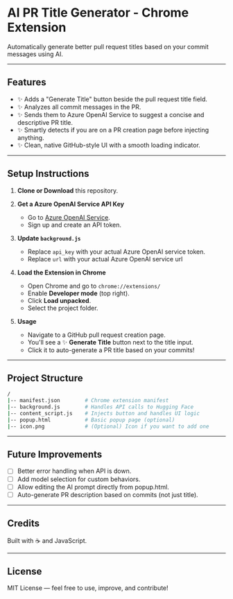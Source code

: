 # AI PR Title Generator - Chrome Extension

Automatically generate better pull request titles based on your commit messages using AI.

---

## Features

- ✨ Adds a "Generate Title" button beside the pull request title field.
- ✨ Analyzes all commit messages in the PR.
- ✨ Sends them to Azure OpenAI Service to suggest a concise and descriptive PR title.
- ✨ Smartly detects if you are on a PR creation page before injecting anything.
- ✨ Clean, native GitHub-style UI with a smooth loading indicator.

---

## Setup Instructions

1. **Clone or Download** this repository.

2. **Get a Azure OpenAI Service API Key**

   - Go to [Azure OpenAI Service](https://azure.microsoft.com/en-us/products/ai-services/openai-service).
   - Sign up and create an API token.

3. **Update `background.js`**

   - Replace `api_key` with your actual Azure OpenAI service token.
   - Replace `url` with your actual Azure OpenAI service url

4. **Load the Extension in Chrome**

   - Open Chrome and go to `chrome://extensions/`
   - Enable **Developer mode** (top right).
   - Click **Load unpacked**.
   - Select the project folder.

5. **Usage**
   - Navigate to a GitHub pull request creation page.
   - You'll see a ✨ **Generate Title** button next to the title input.
   - Click it to auto-generate a PR title based on your commits!

---

## Project Structure

```bash
/
|-- manifest.json        # Chrome extension manifest
|-- background.js        # Handles API calls to Hugging Face
|-- content_script.js    # Injects button and handles UI logic
|-- popup.html           # Basic popup page (optional)
|-- icon.png             # (Optional) Icon if you want to add one
```

---

## Future Improvements

- [ ] Better error handling when API is down.
- [ ] Add model selection for custom behaviors.
- [ ] Allow editing the AI prompt directly from popup.html.
- [ ] Auto-generate PR description based on commits (not just title).

---

## Credits

Built with ☕️ and JavaScript.

<!-- Thanks to Hugging Face for their amazing AI models. -->

---

## License

MIT License — feel free to use, improve, and contribute!
